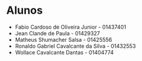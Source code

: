 # Alunos

* Fabio Cardoso de Oliveira Junior - 01437401
* Jean Clande de Paula - 01429327
* Matheus Shumacher Salsa - 01425556
* Ronaldo Gabriel Cavalcante da Silva - 01432553
* Wollace Cavalcante Dantas - 01404774
